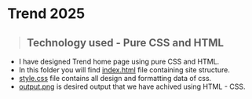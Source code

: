 # Trend 2025 

> ## Technology used - Pure CSS and HTML

* I have designed Trend home page using pure CSS and HTML.
* In this folder you will find [index.html](https://github.com/RautSneha/Full-Stack-JavaScript/blob/main/HTML%20CSS%20Projects/Project%2003/index.html) file containing site structure.
* [style.css](https://github.com/RautSneha/Full-Stack-JavaScript/blob/main/HTML%20CSS%20Projects/Project%2003/style.css) file contains all design and formatting data of css.
* [output.png](https://github.com/RautSneha/Full-Stack-JavaScript/blob/main/HTML%20CSS%20Projects/Project%2003/output.png) is desired output that we have achived using HTML - CSS.
